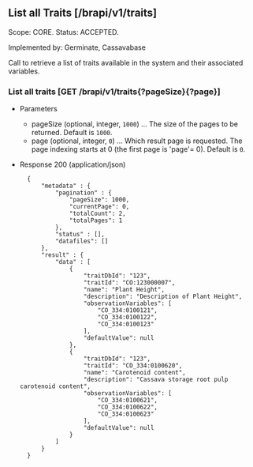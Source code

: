 ## List all Traits [/brapi/v1/traits]
Scope: CORE.
Status: ACCEPTED.

Implemented by: Germinate, Cassavabase

Call to retrieve a list of traits available in the system and their associated variables.

### List all traits [GET /brapi/v1/traits{?pageSize}{?page}]
+ Parameters
    + pageSize (optional, integer, `1000`) ... The size of the pages to be returned. Default is `1000`.
    + page (optional, integer, `0`) ... Which result page is requested. The page indexing starts at 0 (the first page is 'page'= 0). Default is `0`.

+ Response 200 (application/json)
    
        {
            "metadata" : {
                "pagination" : {    
                    "pageSize": 1000, 
                    "currentPage": 0, 
                    "totalCount": 2, 
                    "totalPages": 1 
                },
                "status" : [],
                "datafiles": []
            },
            "result" : {
                "data" : [
                    {
                        "traitDbId": "123",
                        "traitId": "CO:123000007",
                        "name": "Plant Height",
                        "description": "Description of Plant Height",
                        "observationVariables": [
                            "CO_334:0100121", 
                            "CO_334:0100122", 
                            "CO_334:0100123" 
                        ],
                        "defaultValue": null
                    },
                    {
                        "traitDbId": "123",
                        "traitId": "CO_334:0100620",
                        "name": "Carotenoid content",
                        "description": "Cassava storage root pulp carotenoid content",
                        "observationVariables": [
                            "CO_334:0100621", 
                            "CO_334:0100622", 
                            "CO_334:0100623" 
                        ],
                        "defaultValue": null
                    }
                ]
            }
        }

